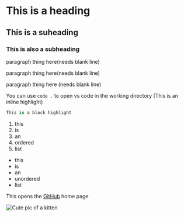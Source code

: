 # This is a heading
## This is a suheading
### This is also a subheading


paragraph thing here(needs blank line)

paragraph thing here(needs blank line)

paragraph thing here (needs blank line)


You can use `code .` to open vs code in the working directory (This is an inline highlight)

```py
This is a block highlight
```

1. this
2. is 
3. an
4. ordered
5. list

- this
- is
- an
- unordered 
- list

This opens the [GitHub](https://github.com/) home page

![Cute pic of a kitten](https://placekitten.com/1000/1000)